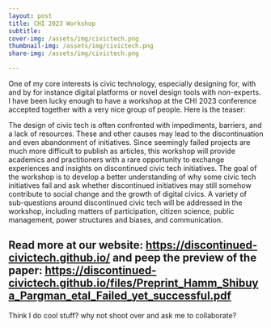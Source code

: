 ```yaml
---
layout: post
title: CHI 2023 Workshop
subtitle: 
cover-img: /assets/img/civictech.png
thumbnail-img: /assets/img/civictech.png
share-img: /assets/img/civictech.png

---
```

One of my core interests is civic technology, especially designing for, with and by for instance digital platforms or novel design tools with non-experts. I have been lucky enough to have a workshop at the CHI 2023 conference accepted together with a very nice group of people. Here is the teaser: 

The design of civic tech is often confronted with impediments, barriers, and a lack of resources. These and other causes may lead to the discontinuation and even abandonment of initiatives. Since seemingly failed projects are much more difficult to publish as articles, this workshop will provide academics and practitioners with a rare opportunity to exchange experiences and insights on discontinued civic tech initiatives. The goal of the workshop is to develop a better understanding of why some civic tech initiatives fail and ask whether discontinued initiatives may still somehow contribute to social change and the growth of digital civics. A variety of sub-questions around discontinued civic tech will be addressed in the workshop, including matters of participation, citizen science, public management, power structures and biases, and communication.

Read more at our website: https://discontinued-civictech.github.io/ and peep the preview of the paper: https://discontinued-civictech.github.io/files/Preprint_Hamm_Shibuya_Pargman_etal_Failed_yet_successful.pdf
--------------------

Think I do cool stuff? why not shoot over and ask me to collaborate?
